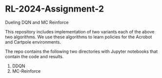 # RL-2024-Assignment-2
Dueling DQN and MC Reinforce

This repository includes implementation of two variants each of the above two algorithms. We use these algorithms to learn policies for the Acrobot and Cartpole environments.

The repo contains the following two directories with Jupyter notebooks that contain the code and results.

1) DDQN
2) MC-Reinforce

